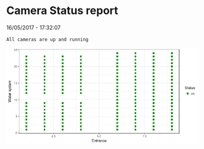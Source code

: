 Camera Status report
================
16/05/2017 - 17:32:07

    All cameras are up and running

![](camreport_files/figure-markdown_github/unnamed-chunk-2-1.png)
